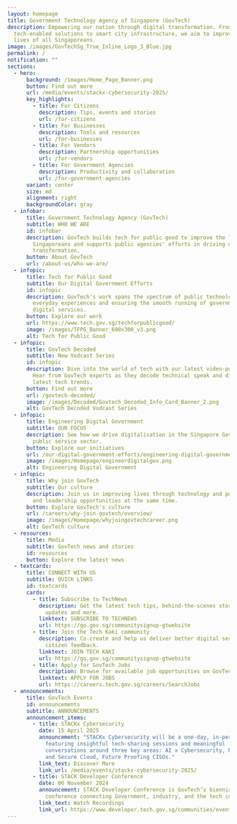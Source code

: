 ```yaml
---
layout: homepage
title: Government Technology Agency of Singapore (GovTech)
description: Empowering our nation through digital transformation. From
  tech-enabled solutions to smart city infrastructure, we aim to improve the
  lives of all Singaporeans.
image: /images/GovTechSg_True_Inline_Logo_3_Blue.jpg
permalink: /
notification: ""
sections:
  - hero:
      background: /images/Home_Page_Banner.png
      button: Find out more
      url: /media/events/stackx-cybersecurity-2025/
      key_highlights:
        - title: For Citizens
          description: Tips, events and stories
          url: /for-citizens
        - title: For Businesses
          description: Tools and resources
          url: /for-businesses
        - title: For Vendors
          description: Partnership opportunities
          url: /for-vendors
        - title: For Government Agencies
          description: Productivity and collaboration
          url: /for-government-agencies
      variant: center
      size: md
      alignment: right
      backgroundColor: gray
  - infobar:
      title: Government Technology Agency (GovTech)
      subtitle: WHO WE ARE
      id: infobar
      description: GovTech builds tech for public good to improve the lives of
        Singaporeans and supports public agencies' efforts in driving digital
        transformation.
      button: About GovTech
      url: /about-us/who-we-are/
  - infopic:
      title: Tech for Public Good
      subtitle: Our Digital Government Efforts
      id: infopic
      description: GovTech's work spans the spectrum of public technology, enhancing
        everyday experiences and ensuring the smooth running of government
        digital services.
      button: Explore our work
      url: https://www.tech.gov.sg/techforpublicgood/
      image: /images/TFPG_Banner_600x300_v3.png
      alt: Tech for Public Good
  - infopic:
      title: GovTech Decoded
      subtitle: New Vodcast Series
      id: infopic
      description: Dive into the world of tech with our latest video-podcast series.
        Hear from GovTech experts as they decode technical speak and discuss the
        latest tech trends.
      button: Find out more
      url: /govtech-decoded/
      image: /images/Decoded/Govtech_Decoded_Info_Card_Banner_2.png
      alt: GovTech Decoded Vodcast Series
  - infopic:
      title: Engineering Digital Government
      subtitle: OUR FOCUS
      description: See how we drive digitalisation in the Singapore Government and the
        public service sector.
      button: Explore our initiatives
      url: /our-digital-government-efforts/engineering-digital-government/
      image: /images/Homepage/engineerdigitalgov.png
      alt: Engineering Digital Government
  - infopic:
      title: Why join GovTech
      subtitle: Our culture
      description: Join us in improving lives through technology and pursuing learning
        and leadership opportunities at the same time.
      button: Explore GovTech's culture
      url: /careers/why-join-govtech/overview/
      image: /images/Homepage/whyjoingovtechcareer.png
      alt: GovTech culture
  - resources:
      title: Media
      subtitle: GovTech news and stories
      id: resources
      button: Explore the latest news
  - textcards:
      title: CONNECT WITH US
      subtitle: QUICK LINKS
      id: textcards
      cards:
        - title: Subscribe to TechNews
          description: Get the latest tech tips, behind-the-scenes stories, GovTech
            updates and more.
          linktext: SUBSCRIBE TO TECHNEWS
          url: https://go.gov.sg/communitysignup-gtwebsite
        - title: Join the Tech Kaki community
          description: Co-create and help us deliver better digital services through
            citizen feedback.
          linktext: JOIN TECH KAKI
          url: https://go.gov.sg/communitysignup-gtwebsite
        - title: Apply for GovTech Jobs
          description: Browse for available job opportunities on GovTech's career portal.
          linktext: APPLY FOR JOBS
          url: https://careers.tech.gov.sg/careers/SearchJobs
  - announcements:
      title: GovTech Events
      id: announcements
      subtitle: ANNOUNCEMENTS
      announcement_items:
        - title: STACKx Cybersecurity
          date: 15 April 2025
          announcement: "STACKx Cybersecurity will be a one-day, in-person event,
            featuring insightful tech-sharing sessions and meaningful
            conversations around three key areas: AI x Cybersecurity, Resilient
            and Secure Cloud, Future Proofing CISOs."
          link_text: Discover More
          link_url: /media/events/stackx-cybersecurity-2025/
        - title: STACK Developer Conference
          date: 06 November 2024
          announcement: STACK Developer Conference is GovTech’s biennial flagship
            conference connecting Government, industry, and the tech community.
          link_text: Watch Recordings
          link_url: https://www.developer.tech.gov.sg/communities/events/conferences/stack-developer-conference-2024/recordings
---
```

